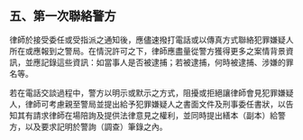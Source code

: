 ## 五、第一次聯絡警方

律師於接受委任或受指派之通知後，應儘速撥打電話或以傳真方式聯絡犯罪嫌疑人所在或應報到之警局。在情況許可之下，律師應盡量從警方獲得更多之案情背景資訊，並應記錄這些資訊：如當事人是否被逮捕；若被逮捕，何時被逮捕、涉嫌的罪名等。

若在電話交談過程中，警方以明示或默示之方式，阻擾或拒絕讓律師會見犯罪嫌疑人，律師可考慮親至警局並提出給予犯罪嫌疑人之書面文件及刑事委任書狀，以告知其有請求律師在場陪詢及提供法律意見之權利，並同時提出繕本（副本）給警方，以及要求記明於警詢（調查）筆錄之內。
